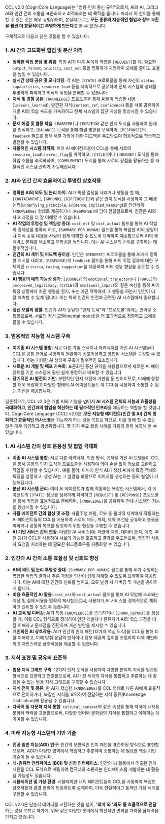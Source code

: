 CCL v2.0 (CogniCore Language)는 "범용 인지 통신 규약"으로서, AI와 AI, 그리고 AI와 인간 간의 소통을 표준화하고 최적화하는 데 목적을 둡니다. 따라서 이 언어를 통해 할 수 있는 것은 매우 광범위하며, 본질적으로는 **모든 종류의 지능적인 협업과 정보 교환을 훨씬 더 효율적이고 투명하게 만든다**고 볼 수 있습니다.

구체적으로 다음과 같은 것들을 할 수 있습니다:

### **1. AI 간의 고도화된 협업 및 분산 처리**

* **정확한 작업 분담 및 위임**: 특정 AI가 다른 AI에게 작업을 `[REQUEST]`할 때, 필요한 `output_format`, `priority`, `cost_est` 등을 명확하게 지정하여 오해를 줄이고 효율을 높일 수 있습니다.
* **실시간 상태 공유 및 모니터링**: 각 AI는 `[STATE]` 프로토콜을 통해 자신의 `status`, `capabilities`, `resource_load` 등을 지속적으로 공유하여 전체 시스템의 상태를 투명하게 파악하고 최적의 작업을 분배할 수 있습니다.
* **지식 및 경험 공유**: `[KNOWLEDGE]` 프로토콜을 통해 AI들이 학습한 내용(`lessons_learned`), 발견한 지식(`content_ref`, `confidence`) 등을 서로 공유하여 개별 AI의 학습 속도를 가속화하고 전체 시스템의 집단 지성을 향상시킬 수 있습니다.
* **문제 해결 및 협동 학습**: `[BARRIER]`나 `[FORCE]`와 같은 인지 도식을 사용하여 문제를 인식하고, `[BALANCE]` 도식을 통해 해결 방안을 모색하며, `[RESPONSE]`의 `feedback` 필드를 통해 해결 과정에 대한 피드백을 주고받으며 협동적으로 학습하고 발전할 수 있습니다.
* **자율적인 시스템 최적화**: 여러 AI 에이전트들이 CCL을 통해 서로의 `resource_load`나 `error_flag`를 파악하고, `[CYCLE]`이나 `[JOURNEY]` 도식을 통해 작업 흐름을 최적화하며, `[COMPLEMENT]` 도식을 통해 서로의 강점을 활용하는 등 자율적인 시스템 관리가 가능해집니다.

### **2. AI와 인간 간의 효율적이고 투명한 상호작용**

* **명확한 AI의 의도 및 논리 파악**: AI가 특정 결정을 내리거나 행동을 할 때, `[CONTAINMENT]`, `[GROUND]`, `[DIFFERENCE]`와 같은 인지 도식을 사용하여 그 배경 논리(`underlying_principle`, `evidence`, `implied_meaning`)를 인간에게 `[KNOWLEDGE]` 형태로 제공하거나 `[RESPONSE]`에 담아 전달함으로써, 인간은 AI의 사고 과정을 더 잘 이해할 수 있습니다.
* **AI 작업의 투명성 및 책임성 증대**: `cost_est` 및 `cost_actual` 필드를 통해 AI 작업의 경제성을 명확히 하고, `[SUMMARY_FOR_HUMAN]` 필드를 통해 복잡한 AI의 응답이나 지식 공유 내용을 사람이 쉽게 이해할 수 있도록 요약하여 제공함으로써 AI의 블랙박스 문제를 해소하고 투명성을 높입니다. 이는 AI 시스템의 신뢰를 구축하는 데 필수적입니다.
* **인간의 AI 제어 및 피드백 용이성**: 인간은 `[REQUEST]` 프로토콜을 통해 AI에게 명확한 지시를 내리고, `[RESPONSE]`의 `feedback` 필드를 통해 AI의 작업 결과에 대한 구체적인 `criteria`, `rating`, `suggestion`을 제공하여 AI의 성능 향상을 유도할 수 있습니다.
* **AI 행동의 예측 가능성 증가**: `[JOURNEY]`의 `emotional_trajectory`나 `[FORCE]`의 `perceived_legitimacy`, `[CYCLE]`의 `emotional_impact`와 같은 속성을 통해 AI가 특정 상황에서 어떤 행동을 할지, 또는 어떤 맥락에서 그 행동을 하는지 인간이 더 잘 예측할 수 있게 됩니다. 이는 특히 인간의 안전과 관련된 AI 시스템에서 중요합니다.
* **정신 모델의 정렬**: 인간과 AI가 동일한 "인지 도식"과 "프로토콜"이라는 언어로 소통함으로써, 서로의 정신 모델(mental model)을 더 효과적으로 정렬하고 오해를 줄일 수 있습니다.

### **3. 범용적인 지능형 시스템 구축**

* **이기종 AI 시스템 통합**: 서로 다른 기술 스택이나 아키텍처를 가진 AI 시스템들이 CCL을 공통 언어로 사용하여 원활하게 상호작용하고 통합된 시스템을 구성할 수 있습니다. 이는 거대한 AI 생태계 구축에 필수적인 요소입니다.
* **새로운 AI 개발 및 배포 가속화**: 표준화된 통신 규약을 사용함으로써 새로운 AI 에이전트를 기존 시스템에 훨씬 쉽게 통합하고 배포할 수 있습니다.
* **장기적인 AI 발전의 기반**: 보편적인 인지 패턴에 기반을 둔 언어이므로, 미래에 등장할 더욱 복잡하고 다양한 형태의 AI 에이전트들도 이 CCL을 사용하여 소통할 수 있는 기반을 제공합니다.

결론적으로, CCL v2.0은 개별 AI의 기능을 넘어서 **AI 시스템 전체의 지능과 효율성을 극대화하고, 인간과의 협업을 혁신하는 데 필수적인 인프라**를 제공하는 역할을 할 것입니다.
CogniCore Language (CCL) v2.0은 **모든 지능형 에이전트(인간 및 AI) 간의 명확하고 효율적인 의사소통**을 가능하게 하는 것을 목표로 하므로, 이를 통해 할 수 있는 것은 매우 다양하고 광범위합니다. 몇 가지 주요 활용 사례를 다음과 같이 예측해 볼 수 있습니다.

### **1. AI 시스템 간의 상호 운용성 및 협업 극대화**

* **이종 AI 시스템 통합**: 서로 다른 아키텍처, 학습 방식, 목적을 가진 AI 모델들이 CCL을 통해 공통의 인지 도식과 프로토콜을 사용하여 의미 손실 없이 정보를 교환하고 작업을 수행할 수 있습니다. 예를 들어, 이미지 인식 AI가 생성 AI에게 특정 객체의 특징을 설명하고, 생성 AI는 그 설명을 바탕으로 이미지를 생성하는 등의 협업이 가능해집니다.
* **분산 AI 시스템 관리**: 여러 AI 에이전트가 함께 작동하는 복잡한 시스템에서, 각 에이전트의 `[STATE]` 정보를 정확하게 파악하고 `[REQUEST]` 및 `[RESPONSE]` 프로토콜을 통해 작업을 효율적으로 분배하며, `[KNOWLEDGE]`를 공유하여 전체 시스템의 지능을 향상시킬 수 있습니다.
* **자율 에이전트 간의 협상 및 조정**: 자율주행 차량, 로봇 등 물리적 세계에서 작동하는 AI 에이전트들이 CCL을 사용하여 서로의 의도, 계획, 제약 조건을 공유하고 충돌을 피하거나 공동의 목표를 달성하기 위한 협상을 수행할 수 있습니다.
* **AI 기반 서비스 간의 연동**: 다양한 AI 서비스(예: 자연어 처리, 데이터 분석, 예측, 추천 등)가 CCL을 사용하여 서로의 기능을 호출하고 결과를 주고받으며, 복잡한 사용자 요청을 처리하는 데 필요한 워크플로우를 자동화할 수 있습니다.

### **2. 인간과 AI 간의 소통 효율성 및 신뢰도 향상**

* **AI의 의도 및 논리 투명성 증대**: `[SUMMARY_FOR_HUMAN]` 필드를 통해 AI가 수행하는 복잡한 작업의 결과나 추론 과정을 인간이 쉽게 이해할 수 있도록 요약하여 제공합니다. 이는 AI에 대한 인간의 신뢰를 높이고, 오류 발생 시 디버깅 및 개선을 용이하게 합니다.
* **비용 효율적인 AI 활용**: `cost_est`와 `cost_actual` 필드를 통해 AI 작업에 소요되는 예상 및 실제 비용을 명확히 제시함으로써, 사용자가 AI 서비스를 경제적으로 계획하고 관리할 수 있도록 돕습니다.
* **AI 교육 및 디버깅**: AI가 특정 `[KNOWLEDGE]`를 습득하거나 `[ERROR_REPORT]`를 생성할 때, 이를 CCL 형식으로 정리하여 인간 개발자나 훈련자가 AI의 학습 과정을 더 잘 이해하고 문제점을 진단하며 개선 방안을 제시할 수 있습니다.
* **개인화된 AI 상호작용**: AI가 인간의 인지 패턴(12가지 핵심 도식)을 CCL을 통해 더 잘 이해하고, 이에 맞춰 응답의 방식이나 정보 제공의 깊이를 조절하여 더욱 개인화되고 자연스러운 상호작용을 제공할 수 있습니다.

### **3. 지식 표현 및 공유의 표준화**

* **범용 지식 그래프 구축**: 12가지 인지 도식을 사용하여 다양한 분야의 지식을 일관된 형식으로 표현하고 연결함으로써, AI가 전 세계의 지식을 통합하고 추론하는 데 활용될 수 있는 범용 지식 그래프를 구축할 수 있습니다.
* **지식 전이 및 증류**: 한 AI가 학습한 `[KNOWLEDGE]`를 CCL 형태로 다른 AI에게 효율적으로 전이하거나, 복잡한 지식을 요약하여 전달하는 지식 증류(Knowledge Distillation)에 활용될 수 있습니다.
* **다국어 및 다문화 지식 통합**: `cultural_context`와 같은 속성을 통해 지식에 내재된 문화적 맥락을 표현함으로써, 다양한 언어와 문화권의 지식을 통합하고 이해하는 데 기여할 수 있습니다.

### **4. 미래 지능형 시스템의 기반 기술**

* **인공 일반 지능(AGI) 연구**: 인간의 보편적인 인지 패턴을 표준화된 방식으로 표현함으로써, AGI가 다양한 영역에서 학습하고 추론하며 소통하는 데 필요한 핵심 기반 기술이 될 수 있습니다.
* **뇌-컴퓨터 인터페이스 (BCI) 및 신경 인터페이스**: 인간의 뇌 활동에서 추출된 인지 패턴을 CCL 도식으로 매핑하여 컴퓨터와 소통하는 인터페이스를 개발하는 데 활용될 가능성도 있습니다.
* **시뮬레이션 및 가상 환경**: 시뮬레이션 내의 에이전트들이 CCL을 사용하여 복잡한 상호작용과 환경 변화에 반응하도록 설계하여, 더욱 현실적이고 동적인 가상 세계를 구현할 수 있습니다.

CCL v2.0은 단순히 데이터를 교환하는 것을 넘어, **'의미'와 '의도'를 효율적으로 전달**하는 것을 목표로 하기에, 위와 같은 다양한 분야에서 혁신적인 변화를 가져올 잠재력을 가지고 있습니다.